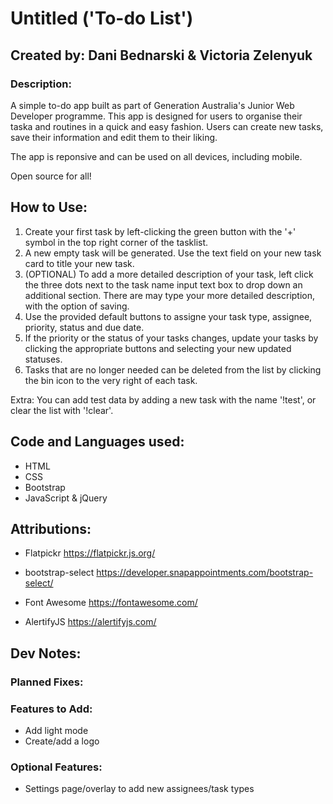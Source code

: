 # Untitled ('To-do List')

## Created by: Dani Bednarski & Victoria Zelenyuk

### Description:

A simple to-do app built as part of Generation Australia's Junior Web Developer programme.
This app is designed for users to organise their taska and routines in a quick and easy fashion. Users can create new tasks, save their information and edit them to their liking.

The app is reponsive and can be used on all devices, including mobile.

Open source for all!

## How to Use:

1. Create your first task by left-clicking the green button with the '+' symbol in the top right corner of the tasklist.
2. A new empty task will be generated. Use the text field on your new task card to title your new task.
3. (OPTIONAL) To add a more detailed description of your task, left click the three dots next to the task name input text box to drop down an additional section. There are may type your more detailed description, with the option of saving.
4. Use the provided default buttons to assigne your task type, assignee, priority, status and due date.
5. If the priority or the status of your tasks changes, update your tasks by clicking the appropriate buttons and selecting your new updated statuses.
6. Tasks that are no longer needed can be deleted from the list by clicking the bin icon to the very right of each task.

Extra: You can add test data by adding a new task with the name '!test', or clear the list with '!clear'.

## Code and Languages used:

- HTML
- CSS
- Bootstrap
- JavaScript & jQuery

## Attributions:

- Flatpickr
  https://flatpickr.js.org/

- bootstrap-select
  https://developer.snapappointments.com/bootstrap-select/

- Font Awesome
  https://fontawesome.com/

- AlertifyJS
  https://alertifyjs.com/

## Dev Notes:

### Planned Fixes:

### Features to Add:

- Add light mode
- Create/add a logo

### Optional Features:

- Settings page/overlay to add new assignees/task types
